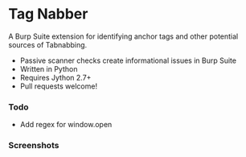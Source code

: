 # Tag Nabber

A Burp Suite extension for identifying anchor tags and other potential sources of Tabnabbing.

* Passive scanner checks create informational issues in Burp Suite
* Written in Python
* Requires Jython 2.7+
* Pull requests welcome!

### Todo

* Add regex for window.open

### Screenshots
